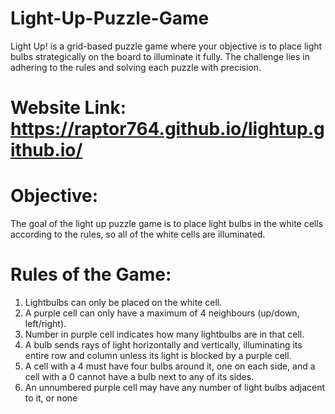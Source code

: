 # Light-Up-Puzzle-Game
Light Up! is a grid-based puzzle game where your objective is to place light bulbs strategically on the board to illuminate it fully. The challenge lies in adhering to the rules and solving each puzzle with precision.
# Website Link:  https://raptor764.github.io/lightup.github.io/
# Objective:
The goal of the light up puzzle game is to place light bulbs in the white cells according to the rules, so all of the white cells are illuminated.
# Rules of the Game:
1. Lightbulbs can only be placed on the white cell.
2. A purple cell can only have a maximum of 4 neighbours (up/down, left/right).
3. Number in purple cell indicates how many lightbulbs are in that cell.
4. A bulb sends rays of light horizontally and vertically, illuminating its entire row and column unless its light is blocked by a purple cell.
5. A cell with a 4 must have four bulbs around it, one on each side, and a cell with a 0 cannot have a bulb next to any of its sides.
6. An unnumbered purple cell may have any number of light bulbs adjacent to it, or none
